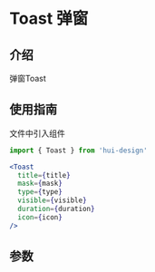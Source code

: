 # Toast 弹窗

## 介绍

弹窗Toast

## 使用指南

文件中引入组件

```jsx
import { Toast } from 'hui-design'

<Toast
  title={title}
  mask={mask}
  type={type}
  visible={visible}
  duration={duration}
  icon={icon}
/>
```

## 参数

<auto-doc path="components/Toast/Toast.tsx" />

<demo-phone page="/pages/ToastPage/ToastPage" />

